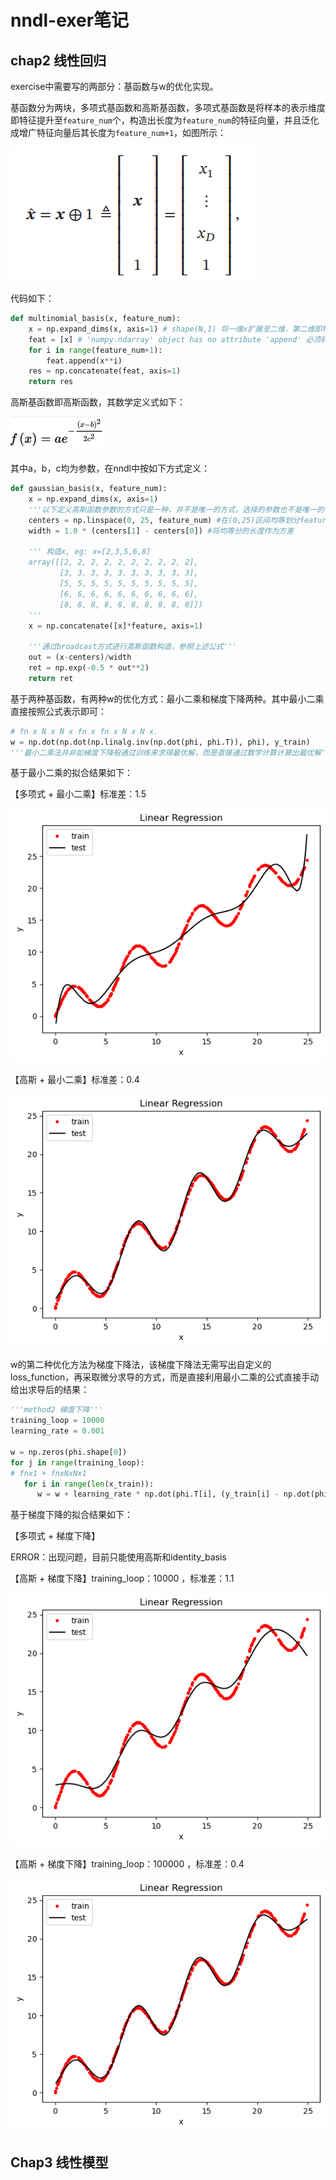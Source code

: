 # nndl-exer笔记

## chap2 线性回归

exercise中需要写的两部分：基函数与w的优化实现。

基函数分为两块，多项式基函数和高斯基函数，多项式基函数是将样本的表示维度即特征提升至`feature_num`个，构造出长度为`feature_num`的特征向量，并且泛化成增广特征向量后其长度为`feature_num+1`，如图所示：

![增广特征向量](Notes/nndl/增广特征向量.png)

代码如下：

```python
def multinomial_basis(x, feature_num):
    x = np.expand_dims(x, axis=1) # shape(N,1) 将一维x扩展至二维，第二维即特征向量的长度
    feat = [x] # 'numpy.ndarray' object has no attribute 'append' 必须转化为list
    for i in range(feature_num+1):
        feat.append(x**i)
    res = np.concatenate(feat, axis=1)
    return res
```



高斯基函数即高斯函数，其数学定义式如下：

![高斯基函数](Notes/nndl/高斯基函数.png)

其中a，b，c均为参数，在nndl中按如下方式定义：

```python
def gaussian_basis(x, feature_num):
    x = np.expand_dims(x, axis=1)
    '''以下定义高斯函数参数的方式只是一种，并不是唯一的方式，选择的参数也不是唯一的''' 
    centers = np.linspace(0, 25, feature_num) #在(0,25)区间均等划分feature_num个区域，已每个区域的左边界作为高斯函数的一个均值，共生成feature_num个均值，由此构造出特征向量，此处(0,25)区间的选择是因为训练集的x的范围在0-25之间
    width = 1.0 * (centers[1] - centers[0]) #将均等分的长度作为方差
    
    ''' 构造x, eg: x=[2,3,5,6,8]
    array([[2, 2, 2, 2, 2, 2, 2, 2, 2, 2],
       	   [3, 3, 3, 3, 3, 3, 3, 3, 3, 3],
           [5, 5, 5, 5, 5, 5, 5, 5, 5, 5],
       	   [6, 6, 6, 6, 6, 6, 6, 6, 6, 6],
       	   [8, 8, 8, 8, 8, 8, 8, 8, 8, 8]])
    '''
    x = np.concatenate([x]*feature, axis=1)
    
    '''通过broadcast方式进行高斯函数构造，参照上述公式'''
    out = (x-centers)/width
    ret = np.exp(-0.5 * out**2)
    return ret
```

基于两种基函数，有两种w的优化方式：最小二乘和梯度下降两种。其中最小二乘直接按照公式表示即可：

```python
# fn x N x N x fn x fn x N x N x.
w = np.dot(np.dot(np.linalg.inv(np.dot(phi, phi.T)), phi), y_train)
'''最小二乘法并非如梯度下降般通过训练来求得最优解，而是直接通过数学计算计算出最优解'''
```

基于最小二乘的拟合结果如下：

【多项式 + 最小二乘】标准差：1.5

![output_multi&最小二乘](Notes/nndl/output_multi&最小二乘.png)

【高斯 + 最小二乘】标准差：0.4

![output_gauss&最小二乘](Notes/nndl/output_gauss&最小二乘.png)

w的第二种优化方法为梯度下降法，该梯度下降法无需写出自定义的loss_function，再采取微分求导的方式，而是直接利用最小二乘的公式直接手动给出求导后的结果：

```python
'''method2 梯度下降'''
training_loop = 10000
learning_rate = 0.001

w = np.zeros(phi.shape[0])
for j in range(training_loop):
# fnx1 + fnxNxNx1
   for i in range(len(x_train)):
      w = w + learning_rate * np.dot(phi.T[i], (y_train[i] - np.dot(phi.T[i], w)) )
```

基于梯度下降的拟合结果如下：

【多项式 + 梯度下降】

ERROR：出现问题，目前只能使用高斯和identity_basis

【高斯 + 梯度下降】training_loop：10000 ，标准差：1.1

![output_multi&gd-10000](Notes/nndl/output_multi&gd-10000.png)

【高斯 + 梯度下降】training_loop：100000 ，标准差：0.4

![output_multi&gd-100000](Notes/nndl/output_multi&gd-100000.png)



## Chap3 线性模型

